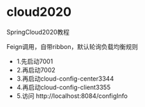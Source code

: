 # cloud2020
SpringCloud2020教程

Feign调用，自带ribbon，默认轮询负载均衡规则
* 1.先启动7001
* 2.再启动7002
* 3.再启动cloud-config-center3344
* 4.再启动cloud-config-client3355
* 5.访问 http://localhost:8084/configInfo





